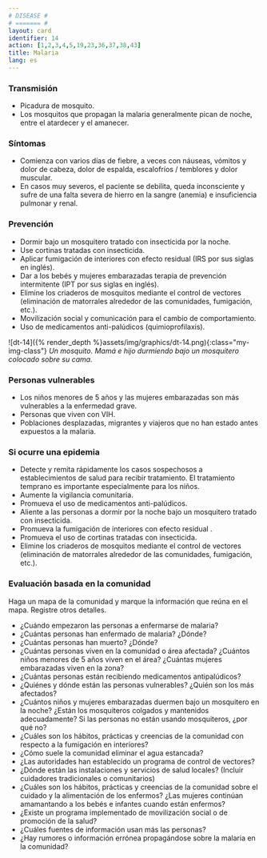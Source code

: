 ```yaml
---
# DISEASE #
# ======= #
layout: card
identifier: 14
action: [1,2,3,4,5,19,23,36,37,38,43]
title: Malaria
lang: es
---
```


### Transmisión

- Picadura de mosquito.
- Los mosquitos que propagan la malaria generalmente pican de noche, entre el atardecer y el amanecer.

### Síntomas

- Comienza con varios días de fiebre, a veces con náuseas, vómitos y dolor de cabeza, dolor de espalda, escalofríos / temblores y dolor muscular.
- En casos muy severos, el paciente se debilita, queda inconsciente y sufre de una falta severa de hierro en la sangre (anemia) e insuficiencia pulmonar y renal.

### Prevención

- Dormir bajo un mosquitero tratado con insecticida por la noche.
- Use cortinas tratadas con insecticida.
- Aplicar fumigación de interiores con efecto residual (IRS por sus siglas en inglés).
- Dar a los bebés y mujeres embarazadas terapia de prevención intermitente (IPT por sus siglas en inglés).
- Elimine los criaderos de mosquitos mediante el control de vectores (eliminación de matorrales alrededor de las comunidades, fumigación, etc.).
- Movilización social y comunicación para el cambio de comportamiento.
- Uso de medicamentos anti-palúdicos (quimioprofilaxis).

![dt-14]({% render_depth %}assets/img/graphics/dt-14.png){:class="my-img-class"}
*Un mosquito. Mamá e hijo durmiendo bajo un mosquitero colocado sobre su cama.*

### Personas vulnerables

- Los niños menores de 5 años y las mujeres embarazadas son más vulnerables a la enfermedad grave.
- Personas que viven con VIH.
- Poblaciones desplazadas, migrantes y viajeros que no han estado antes expuestos a la malaria.

### Si ocurre una epidemia

- Detecte y remita rápidamente los casos sospechosos a establecimientos de salud para recibir tratamiento. El tratamiento temprano es importante especialmente para los niños.
- Aumente la vigilancia comunitaria.
- Promueva el uso de medicamentos anti-palúdicos.
- Aliente a las personas a dormir por la noche bajo un mosquitero tratado con insecticida.
- Promueva la fumigación de interiores con efecto residual .
- Promueva el uso de cortinas tratadas con insecticida.
- Elimine los criaderos de mosquitos mediante el control de vectores (eliminación de matorrales alrededor de las comunidades, fumigación, etc.).

### Evaluación basada en la comunidad

Haga un mapa de la comunidad y marque la información que reúna en el mapa. Registre otros detalles.
- ¿Cuándo empezaron las personas a enfermarse de malaria?
- ¿Cuántas personas han enfermado de malaria? ¿Dónde?
- ¿Cuántas personas han muerto? ¿Dónde?
- ¿Cuántas personas viven en la comunidad o área afectada? ¿Cuántos niños menores de 5 años viven en el área? ¿Cuántas mujeres embarazadas viven en la zona?
- ¿Cuántas personas están recibiendo medicamentos antipalúdicos?
- ¿Quiénes y dónde están las personas vulnerables? ¿Quién son los más afectados?
- ¿Cuántos niños y mujeres embarazadas duermen bajo un mosquitero en la noche? ¿Están los mosquiteros colgados y mantenidos adecuadamente? Si las personas no están usando mosquiteros, ¿por qué no?
- ¿Cuáles son los hábitos, prácticas y creencias de la comunidad con respecto a la fumigación en interiores?
- ¿Cómo suele la comunidad eliminar el agua estancada?
- ¿Las autoridades han establecido un programa de control de vectores?
- ¿Dónde están las instalaciones y servicios de salud locales? (Incluir cuidadores tradicionales o comunitarios)
- ¿Cuáles son los hábitos, prácticas y creencias de la comunidad sobre el cuidado y la alimentación de los enfermos? ¿Las mujeres continúan amamantando a los bebés e infantes cuando están enfermos?
- ¿Existe un programa implementado de movilización social o de promoción de la salud?
- ¿Cuáles fuentes de información usan más las personas?
- ¿Hay rumores o información errónea propagándose sobre la malaria en la comunidad?
